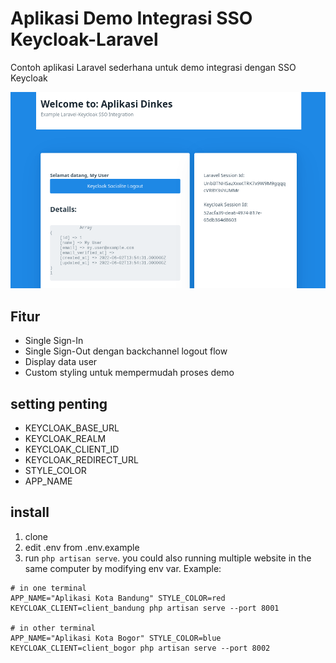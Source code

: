 Aplikasi Demo Integrasi SSO Keycloak-Laravel
============================================

Contoh aplikasi Laravel sederhana untuk demo integrasi dengan SSO Keycloak

![Screenshot](/screenshot.png?raw=true "Screenshot of example demo site")

## Fitur
- Single Sign-In
- Single Sign-Out dengan backchannel logout flow
- Display data user
- Custom styling untuk mempermudah proses demo

## setting penting
- KEYCLOAK_BASE_URL
- KEYCLOAK_REALM
- KEYCLOAK_CLIENT_ID
- KEYCLOAK_REDIRECT_URL
- STYLE_COLOR
- APP_NAME

## install
1. clone
2. edit .env from .env.example
3. run `php artisan serve`. you could also running multiple website in the same computer by modifying env var. Example:

  ```
  # in one terminal
  APP_NAME="Aplikasi Kota Bandung" STYLE_COLOR=red KEYCLOAK_CLIENT=client_bandung php artisan serve --port 8001

  # in other terminal
  APP_NAME="Aplikasi Kota Bogor" STYLE_COLOR=blue KEYCLOAK_CLIENT=client_bogor php artisan serve --port 8002
  ```
